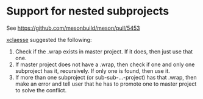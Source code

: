 # Support for nested subprojects

See https://github.com/mesonbuild/meson/pull/5453

[xclaesse](https://github.com/xclaesse) suggested the following:

1. Check if the .wrap exists in master project. If it does, then just use that one.
2. If master project does not have a .wrap, then check if one and only one subproject has it, recursively. If only one is found, then use it.
3. If more than one subproject (or sub-sub-...-project) has that .wrap, then make an error and tell user that he has to promote one to master project to solve the conflict.
